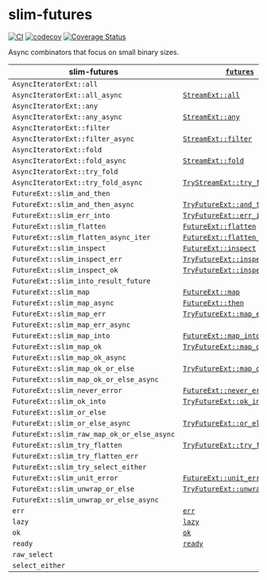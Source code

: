 # slim-futures

[![CI](https://github.com/EFanZh/slim-futures/actions/workflows/ci.yml/badge.svg)](https://github.com/EFanZh/slim-futures/actions/workflows/ci.yml)
[![codecov](https://codecov.io/gh/EFanZh/slim-futures/branch/main/graph/badge.svg)](https://codecov.io/gh/EFanZh/slim-futures)
[![Coverage Status](https://coveralls.io/repos/github/EFanZh/slim-futures/badge.svg?branch=main)](https://coveralls.io/github/EFanZh/slim-futures?branch=main)

Async combinators that focus on small binary sizes.

| slim-futures                               | [`futures`]                      |
| ------------------------------------------ | -------------------------------- |
| `AsyncIteratorExt::all`                    |                                  |
| `AsyncIteratorExt::all_async`              | [`StreamExt::all`]               |
| `AsyncIteratorExt::any`                    |                                  |
| `AsyncIteratorExt::any_async`              | [`StreamExt::any`]               |
| `AsyncIteratorExt::filter`                 |                                  |
| `AsyncIteratorExt::filter_async`           | [`StreamExt::filter`]            |
| `AsyncIteratorExt::fold`                   |                                  |
| `AsyncIteratorExt::fold_async`             | [`StreamExt::fold`]              |
| `AsyncIteratorExt::try_fold`               |                                  |
| `AsyncIteratorExt::try_fold_async`         | [`TryStreamExt::try_fold`]       |
| `FutureExt::slim_and_then`                 |                                  |
| `FutureExt::slim_and_then_async`           | [`TryFutureExt::and_then`]       |
| `FutureExt::slim_err_into`                 | [`TryFutureExt::err_into`]       |
| `FutureExt::slim_flatten`                  | [`FutureExt::flatten`]           |
| `FutureExt::slim_flatten_async_iter`       | [`FutureExt::flatten_stream`]    |
| `FutureExt::slim_inspect`                  | [`FutureExt::inspect`]           |
| `FutureExt::slim_inspect_err`              | [`TryFutureExt::inspect_err`]    |
| `FutureExt::slim_inspect_ok`               | [`TryFutureExt::inspect_ok`]     |
| `FutureExt::slim_into_result_future`       |                                  |
| `FutureExt::slim_map`                      | [`FutureExt::map`]               |
| `FutureExt::slim_map_async`                | [`FutureExt::then`]              |
| `FutureExt::slim_map_err`                  | [`TryFutureExt::map_err`]        |
| `FutureExt::slim_map_err_async`            |                                  |
| `FutureExt::slim_map_into`                 | [`FutureExt::map_into`]          |
| `FutureExt::slim_map_ok`                   | [`TryFutureExt::map_ok`]         |
| `FutureExt::slim_map_ok_async`             |                                  |
| `FutureExt::slim_map_ok_or_else`           | [`TryFutureExt::map_ok_or_else`] |
| `FutureExt::slim_map_ok_or_else_async`     |                                  |
| `FutureExt::slim_never_error`              | [`FutureExt::never_error`]       |
| `FutureExt::slim_ok_into`                  | [`TryFutureExt::ok_into`]        |
| `FutureExt::slim_or_else`                  |                                  |
| `FutureExt::slim_or_else_async`            | [`TryFutureExt::or_else`]        |
| `FutureExt::slim_raw_map_ok_or_else_async` |                                  |
| `FutureExt::slim_try_flatten`              | [`TryFutureExt::try_flatten`]    |
| `FutureExt::slim_try_flatten_err`          |                                  |
| `FutureExt::slim_try_select_either`        |                                  |
| `FutureExt::slim_unit_error`               | [`FutureExt::unit_error`]        |
| `FutureExt::slim_unwrap_or_else`           | [`TryFutureExt::unwrap_or_else`] |
| `FutureExt::slim_unwrap_or_else_async`     |                                  |
| `err`                                      | [`err`]                          |
| `lazy`                                     | [`lazy`]                         |
| `ok`                                       | [`ok`]                           |
| `ready`                                    | [`ready`]                        |
| `raw_select`                               |                                  |
| `select_either`                            |                                  |

[`futures`]: https://docs.rs/futures/latest/futures/
[`FutureExt::flatten`]: https://docs.rs/futures/latest/futures/future/trait.FutureExt.html#method.flatten
[`FutureExt::flatten_stream`]: https://docs.rs/futures/latest/futures/future/trait.FutureExt.html#method.flatten_stream
[`FutureExt::inspect`]: https://docs.rs/futures/latest/futures/future/trait.FutureExt.html#method.inspect
[`FutureExt::map`]: https://docs.rs/futures/latest/futures/future/trait.FutureExt.html#method.map
[`FutureExt::map_into`]: https://docs.rs/futures/latest/futures/future/trait.FutureExt.html#method.map_into
[`FutureExt::never_error`]: https://docs.rs/futures/latest/futures/future/trait.FutureExt.html#method.never_error
[`FutureExt::then`]: https://docs.rs/futures/latest/futures/future/trait.FutureExt.html#method.then
[`FutureExt::unit_error`]: https://docs.rs/futures/latest/futures/future/trait.FutureExt.html#method.unit_error
[`StreamExt::all`]: https://docs.rs/futures/latest/futures/stream/trait.StreamExt.html#method.all
[`StreamExt::any`]: https://docs.rs/futures/latest/futures/stream/trait.StreamExt.html#method.any
[`StreamExt::filter`]: https://docs.rs/futures/latest/futures/stream/trait.StreamExt.html#method.filter
[`StreamExt::fold`]: https://docs.rs/futures/latest/futures/stream/trait.StreamExt.html#method.fold
[`TryFutureExt::and_then`]: https://docs.rs/futures/latest/futures/future/trait.TryFutureExt.html#method.and_then
[`TryFutureExt::err_into`]: https://docs.rs/futures/latest/futures/future/trait.TryFutureExt.html#method.err_into
[`TryFutureExt::inspect_err`]: https://docs.rs/futures/latest/futures/future/trait.TryFutureExt.html#method.inspect_err
[`TryFutureExt::inspect_ok`]: https://docs.rs/futures/latest/futures/future/trait.TryFutureExt.html#method.inspect_ok
[`TryFutureExt::map_err`]: https://docs.rs/futures/latest/futures/future/trait.TryFutureExt.html#method.map_err
[`TryFutureExt::map_ok`]: https://docs.rs/futures/latest/futures/future/trait.TryFutureExt.html#method.map_ok
[`TryFutureExt::map_ok_or_else`]: https://docs.rs/futures/latest/futures/future/trait.TryFutureExt.html#method.map_ok_or_else
[`TryFutureExt::ok_into`]: https://docs.rs/futures/latest/futures/future/trait.TryFutureExt.html#method.ok_into
[`TryFutureExt::or_else`]: https://docs.rs/futures/latest/futures/future/trait.TryFutureExt.html#method.or_else
[`TryFutureExt::try_flatten`]: https://docs.rs/futures/latest/futures/future/trait.TryFutureExt.html#method.try_flatten
[`TryFutureExt::unwrap_or_else`]: https://docs.rs/futures/latest/futures/future/trait.TryFutureExt.html#method.unwrap_or_else
[`TryStreamExt::try_fold`]: https://docs.rs/futures/latest/futures/stream/trait.TryStreamExt.html#method.try_fold
[`err`]: https://docs.rs/futures/latest/futures/future/fn.err.html
[`lazy`]: https://docs.rs/futures/latest/futures/future/fn.lazy.html
[`ok`]: https://docs.rs/futures/latest/futures/future/fn.ok.html
[`ready`]: https://docs.rs/futures/latest/futures/future/fn.ready.html
